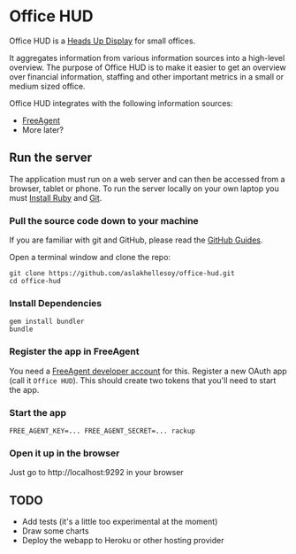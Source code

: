 # Office HUD

Office HUD is a [Heads Up Display](http://en.wikipedia.org/wiki/Head-up_display) for small offices.

It aggregates information from various information sources into a high-level overview. The purpose
of Office HUD is to make it easier to get an overview over financial information, staffing and
other important metrics in a small or medium sized office.

Office HUD integrates with the following information sources:

* [FreeAgent](http://freeagent.com/)
* More later?

## Run the server

The application must run on a web server and can then be accessed from a browser, tablet or phone.
To run the server locally on your own laptop you must [Install Ruby](https://www.ruby-lang.org)
and [Git](http://git-scm.com/).

### Pull the source code down to your machine

If you are familiar with git and GitHub, please read the [GitHub Guides](http://guides.github.com/).

Open a terminal window and clone the repo:

```
git clone https://github.com/aslakhellesoy/office-hud.git
cd office-hud
```

### Install Dependencies

```
gem install bundler
bundle
```

### Register the app in FreeAgent

You need a [FreeAgent developer account](https://dev.freeagent.com/) for this.
Register a new OAuth app (call it `Office HUD`). This should create two tokens that you'll need
to start the app.

### Start the app

```
FREE_AGENT_KEY=... FREE_AGENT_SECRET=... rackup
```

### Open it up in the browser

Just go to http://localhost:9292 in your browser

## TODO

* Add tests (it's a little too experimental at the moment)
* Draw some charts
* Deploy the webapp to Heroku or other hosting provider
